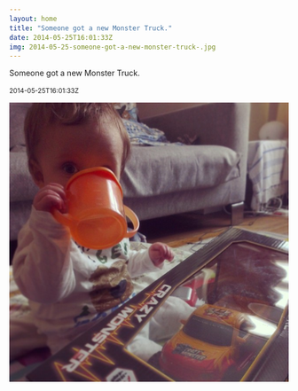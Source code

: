 ```yaml
---
layout: home
title: "Someone got a new Monster Truck."
date: 2014-05-25T16:01:33Z
img: 2014-05-25-someone-got-a-new-monster-truck-.jpg
---
```


Someone got a new Monster Truck.

<small>2014-05-25T16:01:33Z</small>

![Someone got a new Monster Truck.](2014-05-25-someone-got-a-new-monster-truck-.jpg)
